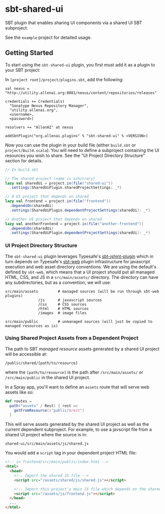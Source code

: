 sbt-shared-ui
===================

SBT plugin that enables sharing UI components via a shared UI SBT subproject.

See the `example` project for detailed usage.

## Getting Started ##

To start using the `sbt-shared-ui` plugin, you first must add it as a plugin to your SBT project:

In `[project root]/project/plugins.sbt`, add the following:

    val nexus = "http://utility.allenai.org:8081/nexus/content/repositories/releases"

    credentials += Credentials(
      "Sonatype Nexus Repository Manager",
      "utility.allenai.org",
      <username>,
      <password>)

    resolvers += "AllenAI" at nexus

    addSbtPlugin("org.allenai.plugins" % "sbt-shared-ui" % <VERSION>)

Now you can use the plugin in your build file (either `build.sbt` or `project/Build.scala`). You will need to define a subproject containing the UI resources you wish to share. See the "UI Project Directory Structure" section for details.

```scala
// In build.sbt

// The shared project (name is arbitrary)
lazy val sharedUi = project.in(file("shared-ui"))
  .settings(SharedUiPlugin.sharedProjectSettings: _*)

// A UI project that depends on shared
lazy val frontend = project.in(file("frontend"))
  .dependsOn(sharedUi)
  .settings(SharedUiPlugin.dependentProjectSettings(sharedUi): _*)

// Another UI project that depends on shared
lazy val anotherFrontend = project.in(file("another-frontend"))
  .dependsOn(sharedUi)
  .settings(SharedUiPlugin.dependentProjectSettings(sharedUi): _*)
```

### UI Project Directory Structure ###

The `sbt-shared-ui` plugin leverages Typesafe's [sbt-jshint-plugin](https://github.com/typesafehub/sbt-jshint-plugin) which in turn depends on Typesafe's [sbt-web](https://github.com/typesafehub/sbt-web) plugin infrastructure for javascript execution and web asset directory conventions. We are using the default's defined by `sbt-web`, which means that a UI project should put all managed HTML, CSS, and JS in a `src/main/assets/` directory. The directory can have any subdirectories, but as a convention, we will use:

```
src/main/assets         # managed sources (will be run through sbt-web plugins)
               /js      # javascript sources
               /css     # CSS sources
               /html    # HTML sources
               /images  # image files

src/main/public         # unmanaged sources (will just be copied to managed resources as is)
```

### Using Shared Project Assets from a Dependent Project ###

The path to SBT _managed resource_ assets generated by a shared UI project will be accessible at:

```
/public/shared/[path/to/resource]
```

where the `[path/to/resource]` is the path after `/src/main/assets/` or `/src/main/public` in the shared UI project.

In a Spray app, you'll want to define an `assets` route that will serve web assets like so:

```scala
def routes =
  path("assets" / Rest) { rest =>
    getFromResource(s"public/$rest")
  }
```

This will serve assets generated by the shared UI project as well as the current dependent subproject. For example, to use a javscript file from a shared UI project where the source is in:

`shared-ui/src/main/assets/js/shared.js`

You would add a `script` tag in your dependent project HTML file:

```html
<!-- in frontend/src/main/public/index.html -->
<html>
  <head>
    <!-- Import the shared JS file -->
    <script src="/assets/shared/js/shared.js"></script>

    <!-- Import this project's main JS file which depends on the shared JS file -->
    <script src="/assets/js/frontend.js"></script>
  </head>
  ...
</html>
```
